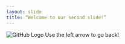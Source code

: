 ```yaml
---
layout: slide
title: “Welcome to our second slide!”
---
```

![GitHub Logo](/images/logo.png)
Use the left arrow to go back!
